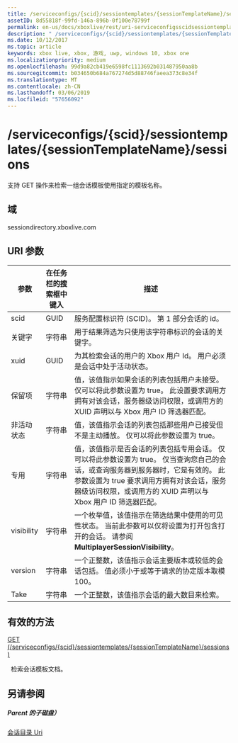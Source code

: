 ```yaml
---
title: /serviceconfigs/{scid}/sessiontemplates/{sessionTemplateName}/sessions
assetID: 8d55818f-99fd-146a-896b-0f100e78799f
permalink: en-us/docs/xboxlive/rest/uri-serviceconfigsscidsessiontemplatessessiontemplatenamesessions.html
description: " /serviceconfigs/{scid}/sessiontemplates/{sessionTemplateName}/sessions"
ms.date: 10/12/2017
ms.topic: article
keywords: xbox live, xbox, 游戏, uwp, windows 10, xbox one
ms.localizationpriority: medium
ms.openlocfilehash: 99d9a82cb419e6598fc1113692b031487950aa8b
ms.sourcegitcommit: b034650b684a767274d5d88746faeea373c8e34f
ms.translationtype: MT
ms.contentlocale: zh-CN
ms.lasthandoff: 03/06/2019
ms.locfileid: "57656092"
---
```

# <a name="serviceconfigsscidsessiontemplatessessiontemplatenamesessions"></a>/serviceconfigs/{scid}/sessiontemplates/{sessionTemplateName}/sessions
支持 GET 操作来检索一组会话模板使用指定的模板名称。 
<a id="ID4EO"></a>

 
## <a name="domain"></a>域
sessiondirectory.xboxlive.com  
<a id="ID4ET"></a>

 
## <a name="uri-parameters"></a>URI 参数
 
| 参数| 在任务栏的搜索框中键入| 描述| 
| --- | --- | --- | 
| scid| GUID| 服务配置标识符 (SCID)。 第 1 部分会话的 id。| 
| 关键字| 字符串| 用于结果筛选为只使用该字符串标识的会话的关键字。| 
| xuid| GUID| 为其检索会话的用户的 Xbox 用户 Id。 用户必须是会话中处于活动状态。 | 
| 保留项| 字符串| 值，该值指示如果会话的列表包括用户未接受。 仅可以将此参数设置为 true。 此设置要求调用方拥有对该会话，服务器级访问权限，或调用方的 XUID 声明以与 Xbox 用户 ID 筛选器匹配。 | 
| 非活动状态| 字符串| 值，该值指示会话的列表包括那些用户已接受但不是主动播放。 仅可以将此参数设置为 true。 | 
| 专用| 字符串| 值，该值指示是否会话的列表包括专用会话。 仅可以将此参数设置为 true。 仅当查询您自己的会话，或查询服务器到服务器时，它是有效的。 此参数设置为 true 要求调用方拥有对该会话，服务器级访问权限，或调用方的 XUID 声明以与 Xbox 用户 ID 筛选器匹配。 | 
| visibility| 字符串| 一个枚举值，该值指示在筛选结果中使用的可见性状态。 当前此参数可以仅将设置为打开包含打开的会话。 请参阅<b>MultiplayerSessionVisibility</b>。 | 
| version| 字符串| 一个正整数，该值指示会话主要版本或较低的会话包括。 值必须小于或等于请求的协定版本取模 100。 | 
| Take| 字符串| 一个正整数，该值指示会话的最大数目来检索。| 
  
<a id="ID4EZD"></a>

 
## <a name="valid-methods"></a>有效的方法

[GET (/serviceconfigs/{scid}/sessiontemplates/{sessionTemplateName}/sessions)](uri-serviceconfigsscidsessiontemplatessessiontemplatenamesessionsget.md)

&nbsp;&nbsp;检索会话模板文档。
 
<a id="ID4EDE"></a>

 
## <a name="see-also"></a>另请参阅
 
<a id="ID4EFE"></a>

 
##### <a name="parent"></a>Parent 的子磁盘） 

[会话目录 Uri](atoc-reference-sessiondirectory.md)

   